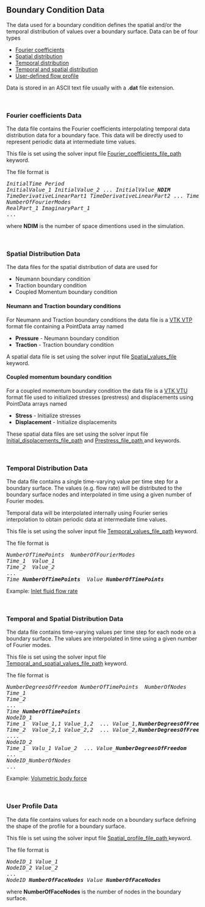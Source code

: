 
<h2 id="data_file_formats_boundary_condition"> Boundary Condition Data</h2>
The data used for a boundary condition defines the spatial and/or the temporal distribution of values
over a boundary surface. Data can be of four types

<ul style="list-style-type:disc;">
  <li> <a href="#data_file_formats_boundary_condition_fourier"> Fourier coefficients <a> </li>
  <li> <a href="#data_file_formats_boundary_condition_spatial"> Spatial distribution <a> </li>
  <li> <a href="#data_file_formats_boundary_condition_temporal"> Temporal distribution <a> </li>
  <li> <a href="#data_file_formats_boundary_condition_temporal_spatial"> Temporal and spatial distribution <a> </li>
  <li> <a href="#bdata_file_formats_boundary_condition_profile"> User-defined flow profile <a> </li>
</ul>

Data is stored in an ASCII text file usually with a <strong>.dat</strong> file extension.

<!-- --------------------------------------------------- -->
<!-- ---------- Fourier coefficients Data -------------- -->
<!-- --------------------------------------------------- -->

<br>
<h3 id="data_file_formats_boundary_condition_fourier"> Fourier coefficients Data</h3>
The data file contains the Fourier coefficients interpolating temporal data distribution data for a boundary face. This data will be directly used to represent periodic data at intermediate time values.

This file is set using the solver input file <a href="#bc_Fourier_coefficients_file_path"> Fourier_coefficients_file_path</a> keyword. 

The file format is
<pre>
<i>InitialTime</i> <i>Period</i>
<i>InitialValue_1</i> <i>InitialValue_2</i> ... <i>InitialValue_<strong>NDIM</strong></i> 
<i>TimeDerivativeLinearPart1</i> <i>TimeDerivativeLinearPart2</i> ... <i>TimeDerivativeLinearPart_NDIM</i>
<i>NumberOfFourierModes</i>
<i>RealPart_1</i> <i>ImaginaryPart_1</i>
...
</pre>

where <strong>NDIM</strong> is the number of space dimentions used in the simulation.

<!-- --------------------------------------------------- -->
<!-- ----------- Spatial Distribution Data ------------- -->
<!-- --------------------------------------------------- -->

<br>
<h3 id="data_file_formats_boundary_condition_spatial"> Spatial Distribution Data</h3>
The data files for the spatial distribution of data are used for 
<ul style="list-style-type:disc;">
  <li> Neumann boundary condition </li>
  <li> Traction boundary condition </li>
  <li> Coupled Momentum boundary condition </li>
</ul> 

<h4> Neumann and Traction boundary conditions </h4>
For Neumann and Traction boundary conditions the data file is a 
<a href="#appendix_vtk_file_format"> VTK VTP </a> format file containing a PointData array
named 
<ul style="list-style-type:disc;">
  <li> <strong>Pressure</strong> - Neumann boundary condition </li>
  <li> <strong>Traction</strong> - Traction boundary condition </li>
</ul> 

A spatial data file is set using the solver input file <a href="#bc_Spatial_values_file"> Spatial_values_file </a> keyword.

<h4> Coupled momentum boundary condition </h4>
For a coupled momentum boundary condition the data file is a 
<a href="#appendix_vtk_file_format"> VTK VTU </a> format file used to initialized stresses (prestress) and 
displacements using PointData arrays named
<ul style="list-style-type:disc;">
  <li> <strong>Stress</strong> - Initialize stresses </li>
  <li> <strong>Displacement</strong> - Initialize displacemenits </li>
</ul> 

These spatial data files are set using the solver input file 
<a href="#bc_Initial_displacements_file_path"> Initial_displacements_file_path</a> and 
<a href="#bc_Prestress_file_path"> Prestress_file_path </a> and keywords.


<!-- --------------------------------------------------- -->
<!-- ---------- Temporal distribution Data ------------- -->
<!-- --------------------------------------------------- -->

<br>
<h3 id="data_file_formats_boundary_condition_temporal"> Temporal Distribution Data</h3>
The data file contains a single time-varying value per time step for a boundary surface. The values (e.g. flow rate) will be distributed to the boundary surface nodes and interpolated in time using a given number of Fourier modes.

Temporal data will be interpolated internally using Fourier series interpolation to obtain periodic data at intermediate time values.

This file is set using the solver input file <a href="#bc_Temporal_values_file_path"> Temporal_values_file_path</a> keyword. 

The file format is
<pre>
<i>NumberOfTimePoints</i>  <i>NumberOfFourierModes</i>  
<i>Time_1</i>  <i>Value_1</i>  
<i>Time_2</i>  <i>Value_2</i>  
...
<i>Time_<strong>NumberOfTimePoints</i></strong>  <i>Value_<strong>NumberOfTimePoints</strong></i>  
</pre>

Example: <a href="https://github.com/SimVascular/svFSIplus/blob/main/tests/cases/fluid/pipe_RCR_3d/lumen_inlet.flow"> Inlet fluid flow rate <a>

<!-- --------------------------------------------------- -->
<!-- ---- Temporal and spatial distribution Data ------- -->
<!-- --------------------------------------------------- -->

<br>
<h3 id="data_file_formats_boundary_condition_temporal_spatial"> Temporal and Spatial Distribution Data</h3>
The data file contains time-varying values per time step for each node on a boundary surface. 
The values are interpolated in time using a given number of Fourier modes.

This file is set using the solver input file <a href="#bc_Temporal_and_spatial_values_file_path"> Temporal_and_spatial_values_file_path</a> keyword. 

The file format is
<pre>
<i>NumberDegreesOfFreedom</i> <i>NumberOfTimePoints</i>  <i>NumberOfNodes</i>
<i>Time_1</i>  
<i>Time_2</i> 
...
<i>Time_<strong>NumberOfTimePoints</i></strong>  
<i>NodeID_1</i>
<i>Time_1</i>  <i>Value_1,1</i> <i>Value_1,2</i>  ... <i>Value_1,<strong>NumberDegreesOfFreedom</strong></i>
<i>Time_2</i>  <i>Value_2,1</i> <i>Value_2,2</i>  ... <i>Value_2,<strong>NumberDegreesOfFreedom</strong></i>
....
<i>NodeID_2</i>
<i>Time_1</i>  <i>Valu_1</i> <i>Value_2</i>  ... <i>Value_<strong>NumberDegreesOfFreedom</strong></i>
...
<i>NodeID_</strong>NumberOfNodes</strong></i>
...
</pre>

Example: <a href="https://media.githubusercontent.com/media/SimVascular/svFSIplus/main/tests/cases/stokes/manufactured_solution/P1P1/bforce/N016/bforce.dat"> Volumetric body force <a>


<!-- --------------------------------------------------- -->
<!-- ---------------- User Profile Data ---------------- -->
<!-- --------------------------------------------------- -->

<br>
<h3 id="data_file_formats_boundary_condition_profile"> User Profile Data</h3>
The data file contains values for each node on a boundary surface defining the shape of the profile for a boundary surface. 

This file is set using the solver input file <a href="#bc_Spatial_profile_file_path"> Spatial_profile_file_path </a> keyword. 

The file format is
<pre>
<i>NodeID_1</i> <i>Value_1</i>
<i>NodeID_2</i> <i>Value_2</i>
...
<i>NodeID_<strong>NumberOfFaceNodes</strong></i> <i>Value_<strong>NumberOfFaceNodes</strong></i> 
</pre>

where <strong>NumberOfFaceNodes</strong> is the number of nodes in the boundary surface.

